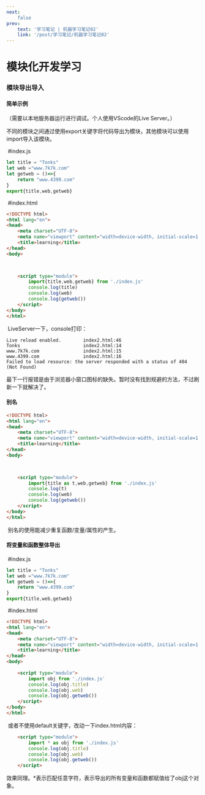 ```yaml
---
next:  
    false
prev:
    text: '学习笔记 | 机器学习笔记02'
    link: '/post/学习笔记/机器学习笔记02'
---
```

# 模块化开发学习

### 模块导出导入

#### 简单示例	

（需要以本地服务器运行进行调试。个人使用VScode的Live Server。）

​	不同的模块之间通过使用export关键字将代码导出为模块，其他模块可以使用import导入该模块。

​	#index.js

```js
let title = "Tonks"
let web ="www.7k7k.com"
let getweb = ()=>{
    return "www.4399.com"
}
export{title,web,getweb}
```

​	#index.html

```html
<!DOCTYPE html>
<html lang="en">
<head>
    <meta charset="UTF-8">
    <meta name="viewport" content="width=device-width, initial-scale=1.0">
    <title>learning</title>
</head>
<body>
    


    <script type="module">
        import{title,web,getweb} from './index.js'
        console.log(title)
        console.log(web)
        console.log(getweb())
    </script>
</body>
</html>
```

​	LiveServer一下，console打印：

```
Live reload enabled.		index2.html:46
Tonks						index2.html:14
www.7k7k.com				index2.html:15
www.4399.com				index2.html:16
Failed to load resource: the server responded with a status of 404 (Not Found)
```

​	最下一行报错是由于浏览器小窗口图标的缺失。暂时没有找到规避的方法，不过刷新一下就解决了。

#### 别名

```html
<!DOCTYPE html>
<html lang="en">
<head>
    <meta charset="UTF-8">
    <meta name="viewport" content="width=device-width, initial-scale=1.0">
    <title>learning</title>
</head>
<body>
    


    <script type="module">
        import{title as t,web,getweb} from './index.js'
        console.log(t)
        console.log(web)
        console.log(getweb())
    </script>
</body>
</html>
```

​	别名的使用能减少重复函数/变量/属性的产生。

#### 将变量和函数整体导出

​	#index.js

```js
let title = "Tonks"
let web ="www.7k7k.com"
let getweb = ()=>{
    return "www.4399.com"
}
export{title,web,getweb}
```

​	#index.html

```html
<!DOCTYPE html>
<html lang="en">
<head>
    <meta charset="UTF-8">
    <meta name="viewport" content="width=device-width, initial-scale=1.0">
    <title>learning</title>
</head>
<body>
    
    <script type="module">
        import obj from './index.js'
        console.log(obj.title)
        console.log(obj.web)
        console.log(obj.getweb())
    </script>
</body>
</html>
```

​	或者不使用default关键字，改动一下index.html内容：

```html
    <script type="module">
        import * as obj from './index.js'
        console.log(obj.title)
        console.log(obj.web)
        console.log(obj.getweb())
    </script>
```

​	效果同理。*表示匹配任意字符，表示导出的所有变量和函数都赋值给了obj这个对象。

